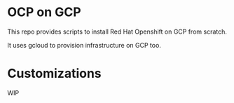 # OCP on GCP
This repo provides scripts to install Red Hat Openshift on GCP from scratch.

It uses gcloud to provision infrastructure on GCP too.

# Customizations

WIP

